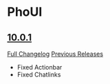 # PhoUI

## [10.0.1](https://github.com/mabu95/PhoUI/tree/10.0.1)
[Full Changelog](https://github.com/mabu95/PhoUI/compare/10.0.0...10.0.1) [Previous Releases](https://github.com/mabu95/PhoUI/releases)

- Fixed Actionbar
- Fixed Chatlinks